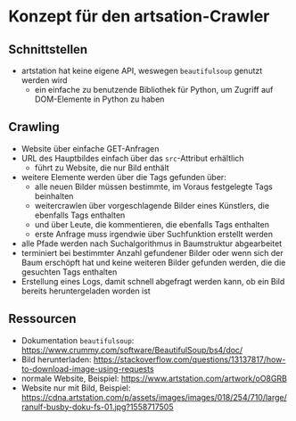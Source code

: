 # Konzept für den artsation-Crawler

## Schnittstellen
* artstation hat keine eigene API, weswegen `beautifulsoup` genutzt werden wird
    * ein einfache zu benutzende Bibliothek für Python, um Zugriff auf DOM-Elemente in Python zu haben

## Crawling
* Website über einfache GET-Anfragen
* URL des Hauptbildes einfach über das `src`-Attribut erhältlich
    * führt zu Website, die nur Bild enthält
* weitere Elemente werden über die Tags gefunden über:
    * alle neuen Bilder müssen bestimmte, im Voraus festgelegte Tags beinhalten
    * weitercrawlen über vorgeschlagende Bilder eines Künstlers, die ebenfalls Tags enthalten
    * und über Leute, die kommentieren, die ebenfalls Tags enthalten
    * erste Anfrage muss irgendwie über Suchfunktion erstellt werden
* alle Pfade werden nach Suchalgorithmus in Baumstruktur abgearbeitet
* terminiert bei bestimmter Anzahl gefundener Bilder oder wenn sich der Baum erschöpft hat und keine weiteren Bilder gefunden werden, die die gesuchten Tags enthalten
* Erstellung eines Logs, damit schnell abgefragt werden kann, ob ein Bild bereits heruntergeladen worden ist


## Ressourcen
* Dokumentation `beautifulsoup`: https://www.crummy.com/software/BeautifulSoup/bs4/doc/
* Bild herunterladen: https://stackoverflow.com/questions/13137817/how-to-download-image-using-requests
* normale Website, Beispiel: https://www.artstation.com/artwork/oO8GRB
* Website nur mit Bild, Beispiel: https://cdna.artstation.com/p/assets/images/images/018/254/710/large/ranulf-busby-doku-fs-01.jpg?1558717505


